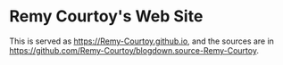 # Remy Courtoy's Web Site

This is served as https://Remy-Courtoy.github.io, and the sources are in https://github.com/Remy-Courtoy/blogdown.source-Remy-Courtoy.
